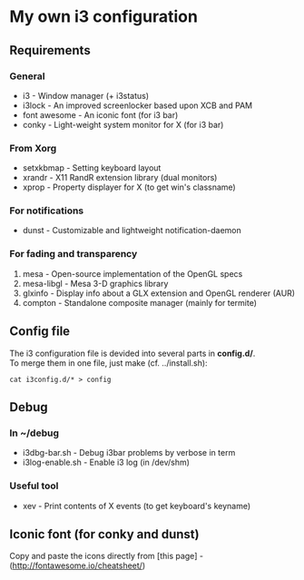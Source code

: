 My own i3 configuration
===================

## Requirements
### General
* i3 - Window manager (+ i3status)
* i3lock - An improved screenlocker based upon XCB and PAM
* font awesome - An iconic font (for i3 bar)
* conky - Light-weight system monitor for X (for i3 bar)

### From Xorg
* setxkbmap - Setting keyboard layout
* xrandr - X11 RandR extension library (dual monitors)
* xprop - Property displayer for X (to get win's classname)

### For notifications
* dunst - Customizable and lightweight notification-daemon

### For fading and transparency
1. mesa - Open-source implementation of the OpenGL specs
2. mesa-libgl - Mesa 3-D graphics library
3. glxinfo - Display info about a GLX extension and OpenGL renderer (AUR)
4. compton - Standalone composite manager (mainly for termite)

## Config file

The i3 configuration file is devided into several parts in **config.d/**.<br>
To merge them in one file, just make (cf. ../install.sh):

``cat i3config.d/* > config``

## Debug

### In ~/debug
* i3dbg-bar.sh - Debug i3bar problems by verbose in term
* i3log-enable.sh - Enable i3 log (in /dev/shm)

### Useful tool
* xev - Print contents of X events (to get keyboard's keyname)

## Iconic font (for conky and dunst)

Copy and paste the icons directly from [this page]
-(http://fontawesome.io/cheatsheet/)
